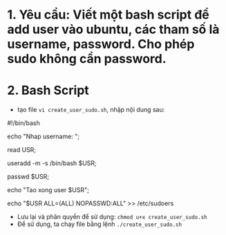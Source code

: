 # 1. Yêu cầu: Viết một bash script để add user vào ubuntu, các tham số là username, password. Cho phép sudo không cần password.
# 2. Bash Script
- tạo file `vi create_user_sudo.sh`, nhập nội dung sau:

#!/bin/bash

echo "Nhap username: ";

read USR;

useradd -m -s /bin/bash $USR;

passwd $USR;

echo "Tao xong user $USR";

echo "$USR ALL=(ALL) NOPASSWD:ALL" >> /etc/sudoers




- Lưu lại và phân quyền để sử dụng: `chmod u+x create_user_sudo.sh`
- Để sử dụng, ta chạy file bằng lệnh `./create_user_sudo.sh`

